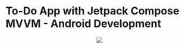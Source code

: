 # To-Do App with Jetpack Compose MVVM - Android Development

<p align="center">
  <img src="https://i.postimg.cc/hjQcZ4d4/Skillshare.png" >
</p>
